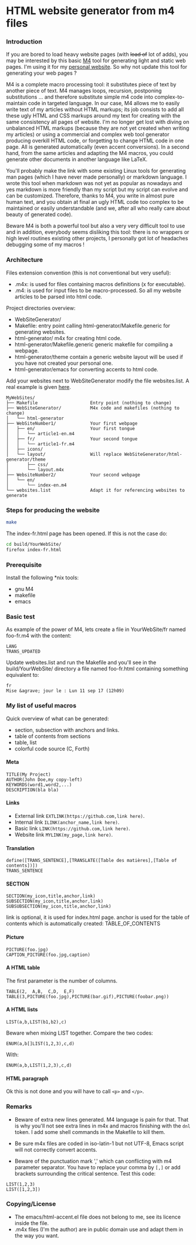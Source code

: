 # HTML website generator from m4 files

### Introduction

If you are bored to load heavy website pages (with ~~load of~~ lot of
adds), you may be interested by this basic
[M4](https://www.gnu.org/software/m4/m4.html) tool for generating
light and static web pages. I'm using it for my [personal
website](http://q.quadrat.free.fr/index-fr.html).  So why not update
this tool for generating your web pages ?

M4 is a complete macro processing tool: it substitutes piece of text
by another piece of text. M4 manages loops, recursion, postponing
substitutions ... and therefore substitute simple m4 code into
complex-to-maintain code in targeted language. In our case, M4 allows
me to easily write text of my articles without HTML markups; its job
consists to add all these ugly HTML and CSS markups around my text for
creating with the same consistency all pages of website.  I'm no
longer get lost with diving on unbalanced HTML markups (because they
are not yet created when writing my articles) or using a commercial
and complex web tool generator producing overkill HTML code, or
forgetting to change HTML code in one page. All is generated
automatically (even accent conversions). In a second hand, from the
same articles and adapting the M4 macros, you could generate other
documents in another language like LaTeX.

You'll probably make the link with some existing Linux tools for
generating man pages (which I have never made personally) or markdown
language. I wrote this tool when markdown was not yet as popular as
nowadays and yes markdown is more friendly than my script but my
script can evolve and can be customized. Therefore, thanks to M4, you
write in almost pure human text, and you obtain at final an ugly HTML
code too complex to be maintained or easily understandable (and we,
after all who really care about beauty of generated code).

Beware M4 is both a powerful tool but also a very very difficult tool
to use and in addition, everybody seems disliking this tool: there is
no wrappers or high level routines existing other projects, I
personally got lot of headaches debugging some of my macros !

### Architecture

Files extension convention (this is not conventional but very useful):
* .m4x: is used for files containing macros definitions (x for executable).
* .m4: is used for input files to be macro-processed. So all my website
articles to be parsed into html code.

Project directories overview:
* WebSiteGenerator/
* Makefile: entry point calling html-generator/Makefile.generic for generating websites.
* html-generator/ m4x for creating html code.
* html-generator/Makefile.generic generic makefile for compiling a webpage.
* html-generator/theme contain a generic website layout will be used if you have not created your personal one.
* html-generator/emacs for converting accents to html code.

Add your websites next to WebSiteGenerator modify the file
websites.list. A real example is given
[here](https://github.com/Lecrapouille/MyWebSiteSrc).

```
MyWebSites/
├── Makefile                    Entry point (nothing to change)
├── WebSiteGenerator/           M4x code and makefiles (nothing to change)
│   └── html-generator
├── WebSiteNumber1/             Your first webpage
│   ├── en/                     Your first tongue
│   │   └── article1-en.m4
│   ├── fr/                     Your second tongue
│   │   └── article1-fr.m4
│   ├── icons/
│   └── layout/                 Will replace WebSiteGenerator/html-generator/theme
│       ├── css/
│       └── layout.m4x
├── WebsiteNumber2/             Your second webpage
│   └── en/
│       └── index-en.m4
└── websites.list               Adapt it for referencing websites to generate
```

### Steps for producing the website
```sh
make
```

The index-fr.html page has been opened. If this is not the case do:
```sh
cd build/YourWebSite/
firefox index-fr.html
```

### Prerequisite

Install the following *nix tools:
* gnu M4
* makefile
* emacs

### Basic test

As example of the power of M4, lets create a file in YourWebSite/fr named foo-fr.m4 with the content:
```
LANG
TRANS_UPDATED
```

Update websites.list and run the Makefile and you'll see in the build/YourWebSite/ directory a
file named foo-fr.html containing something equivalent to:
```
fr
Mise &agrave; jour le : Lun 11 sep 17 (12h09)
````

### My list of useful macros

Quick overview of what can be generated:
* section, subsection with anchors and links.
* table of contents from sections
* table, list
* colorful code source (C, Forth)

#### Meta

```
TITLE(My Project)
AUTHOR(John Doe,my copy-left)
KEYWORDS(word1,word2,...)
DESCRIPTION(bla bla)
```

#### Links

* External link `EXTLINK(https://github.com,link here)`.
* Internal link `ILINK(anchor_name,link here)`.
* Basic link `LINK(https://github.com,link here)`.
* Website link `MYLINK(my_page,link here)`.

#### Translation

```
define([TRANS_SENTENCE],[TRANSLATE([Table des matières],[Table of contents])])
TRANS_SENTENCE
```

#### SECTION

```
SECTION(my_icon,title,anchor,link)
SUBSECTION(my_icon,title,anchor,link)
SUBSUBSECTION(my_icon,title,anchor,link)
```

link is optional, it is used for index.html page. anchor is used for
the table of contents which is automatically created: TABLE_OF_CONTENTS

#### Picture

```
PICTURE(foo.jpg)
CAPTION_PICTURE(foo.jpg,caption)
```

#### A HTML table

The first parameter is the number of columns.
```
TABLE(2,  A,B,  C,D,  E,F)
TABLE(3,PICTURE(foo.jpg),PICTURE(bar.gif),PICTURE(foobar.png))
```

#### A HTML lists

```
LIST(a,b,LIST(b1,b2),c)
```

Beware when mixing LIST together. Compare the two codes:
```
ENUM(a,b[]LIST(1,2,3),c,d)
```
With:
```
ENUM(a,b,LIST(1,2,3),c,d)
```

#### HTML paragraph

Ok this is not done and you will have to call `<p>` and `</p>`.

### Remarks

* Beware of extra new lines generated. M4 language is pain for
  that. That is why you'll not see extra lines in m4x and macros
  finishing with the `dnl` token. I add some shell commands in the
  Makefile to kill them.

* Be sure m4x files are coded in iso-latin-1 but not UTF-8, Emacs
  script will not correctly convert accents.

* Beware of the punctuation mark ',' which can conflicting with m4
  parameter separator. You have to replace your comma by `[,]` or add
  brackets surrounding the critical sentence. Test this code:

```
LIST(1,2,3)
LIST([1,2,3])
```

### Copying/License

* The emacs/html-accent.el file does not belong to me, see its licence inside the file.
* .m4x files (I'm the author) are in public domain use and adapt them in the way you want.
